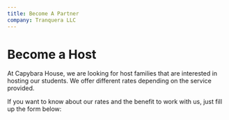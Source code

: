 ```yaml
---
title: Become A Partner
company: Tranquera LLC
---
```


# Become a Host

At Capybara House, we are looking for host families that are interested in hosting our students. We offer different rates depending on the service provided. 

If you want to know about our rates and the benefit to work with us, just fill up the form below:

